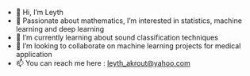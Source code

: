 - 👋 Hi, I’m Leyth
- 👀 Passionate about mathematics, I’m interested in statistics, machine learning and deep learning
- 🌱 I’m currently learning about sound classification techniques
- 💞️ I’m looking to collaborate on machine learning projects for medical application
- 📫 You can reach me here : leyth_akrout@yahoo.com

<!---
AkLeyth/AkLeyth is a ✨ special ✨ repository because its `README.md` (this file) appears on your GitHub profile.
You can click the Preview link to take a look at your changes.
--->
